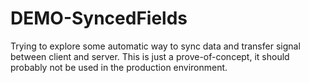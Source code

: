 # DEMO-SyncedFields

Trying to explore some automatic way to sync data and transfer signal between client and server.
This is just a prove-of-concept, it should probably not be used in the production environment.